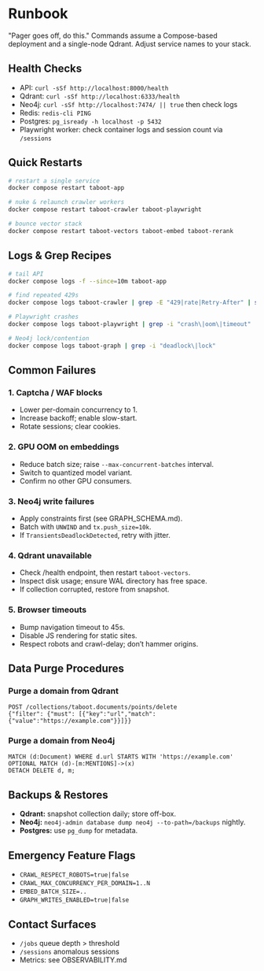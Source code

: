 # Runbook

"Pager goes off, do this." Commands assume a Compose-based deployment and a single-node Qdrant. Adjust service names to your stack.

## Health Checks

* API: `curl -sSf http://localhost:8000/health`
* Qdrant: `curl -sSf http://localhost:6333/health`
* Neo4j: `curl -sSf http://localhost:7474/ || true` then check logs
* Redis: `redis-cli PING`
* Postgres: `pg_isready -h localhost -p 5432`
* Playwright worker: check container logs and session count via `/sessions`

## Quick Restarts

```bash
# restart a single service
docker compose restart taboot-app

# nuke & relaunch crawler workers
docker compose restart taboot-crawler taboot-playwright

# bounce vector stack
docker compose restart taboot-vectors taboot-embed taboot-rerank
```

## Logs & Grep Recipes

```bash
# tail API
docker compose logs -f --since=10m taboot-app

# find repeated 429s
docker compose logs taboot-crawler | grep -E "429|rate|Retry-After" | sort | uniq -c

# Playwright crashes
docker compose logs taboot-playwright | grep -i "crash\|oom\|timeout"

# Neo4j lock/contention
docker compose logs taboot-graph | grep -i "deadlock\|lock"
```

## Common Failures

### 1. Captcha / WAF blocks

* Lower per-domain concurrency to 1.
* Increase backoff; enable slow-start.
* Rotate sessions; clear cookies.

### 2. GPU OOM on embeddings

* Reduce batch size; raise `--max-concurrent-batches` interval.
* Switch to quantized model variant.
* Confirm no other GPU consumers.

### 3. Neo4j write failures

* Apply constraints first (see GRAPH_SCHEMA.md).
* Batch with `UNWIND` and `tx.push_size=10k`.
* If `TransientsDeadlockDetected`, retry with jitter.

### 4. Qdrant unavailable

* Check /health endpoint, then restart `taboot-vectors`.
* Inspect disk usage; ensure WAL directory has free space.
* If collection corrupted, restore from snapshot.

### 5. Browser timeouts

* Bump navigation timeout to 45s.
* Disable JS rendering for static sites.
* Respect robots and crawl-delay; don’t hammer origins.

## Data Purge Procedures

### Purge a domain from Qdrant

```
POST /collections/taboot.documents/points/delete
{"filter": {"must": [{"key":"url","match": {"value":"https://example.com"}}]}}
```

### Purge a domain from Neo4j

```cypher
MATCH (d:Document) WHERE d.url STARTS WITH 'https://example.com'
OPTIONAL MATCH (d)-[m:MENTIONS]->(x)
DETACH DELETE d, m;
```

## Backups & Restores

* **Qdrant:** snapshot collection daily; store off-box.
* **Neo4j:** `neo4j-admin database dump neo4j --to-path=/backups` nightly.
* **Postgres:** use `pg_dump` for metadata.

## Emergency Feature Flags

* `CRAWL_RESPECT_ROBOTS=true|false`
* `CRAWL_MAX_CONCURRENCY_PER_DOMAIN=1..N`
* `EMBED_BATCH_SIZE=..`
* `GRAPH_WRITES_ENABLED=true|false`

## Contact Surfaces

* `/jobs` queue depth > threshold
* `/sessions` anomalous sessions
* Metrics: see OBSERVABILITY.md
